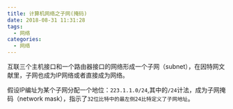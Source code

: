 ```yaml
---
title: 计算机网络之子网(掩码)
date: 2018-08-31 11:31:28
tags:
  - 网络
categories:
  - 网络
---
```


互联三个主机接口和一个路由器接口的网络形成一个子网（subnet），在因特网文献里，子网也成为IP网络或者直接成为网络。

假设IP编址为某个子网分配一个地位：`223.1.1.0/24`,其中的`/24`计法，成为子网掩码（network mask），指示了`32位比特中的最左侧24比特定义了子网地址`。
